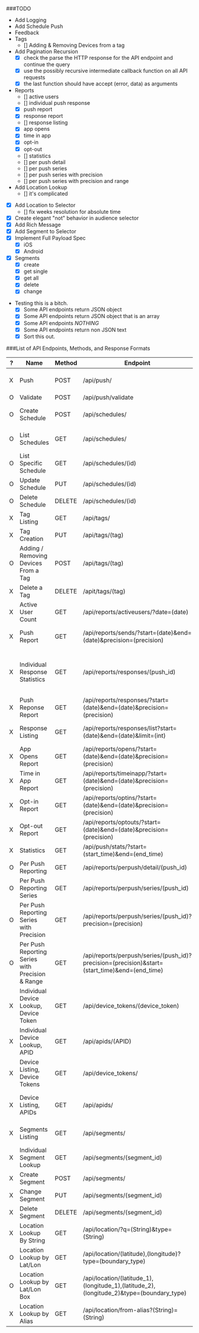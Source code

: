 ###TODO

* Add Logging
* Add Schedule Push
* Feedback
* Tags
  * [] Adding & Removing Devices from a tag
* Add Pagination Recursion
  * [X] check the parse the HTTP response for the API endpoint and continue the query
  * [X] use the possibly recursive intermediate callback function on all API requests
  * [X] the last function should have accept (error, data) as arguments
* Reports
  * [] active users
  * [] individual push response
  * [X] push report
  * [X] response report
  * [] response listing
  * [X] app opens
  * [X] time in app
  * [X] opt-in
  * [X] opt-out
  * [] statistics
  * [] per push detail
  * [] per push series
  * [] per push series with precision
  * [] per push series with precision and range
* Add Location Lookup
  * [] it's complicated
* [x] Add Location to Selector
  * [] fix weeks resolution for absolute time
* [X] Create elegant "not" behavior in audience selector
* [X] Add Rich Message
* [X] Add Segment to Selector
* [X] Implement Full Payload Spec
  * [X] iOS
  * [X] Android
* [x] Segments
  * [x] create
  * [x] get single
  * [x] get all
  * [x] delete
  * [x] change
* Testing this is a bitch.
  * [X] Some API endpoints return JSON object
  * [X] Some API endpoints return JSON object that is an array
  * [X] Some API endpoints *NOTHING*
  * [X] Some API endpoints return non JSON text
  * [X] Sort this out.
  
###List of API Endpoints, Methods, and Response Formats

| ? | Name | Method | Endpoint  | Reponse Format   |
| ------------ | ---- | ------ | --------- | ---------------  |
| X | Push | POST | /api/push/ | { "ok" : boolean, "operation_id" : UUID, "push_ids" : [] }  |
| O | Validate | POST | /api/push/validate | Rely on Status Codes. |
| O | Create Schedule | POST | /api/schedules/ | { "ok":boolean, "operation_id" : UUID, "schedule_urls" : [] } |
| O | List Schedules | GET | /api/schedules/ | { "ok":boolean, "count" : integer, "schedules" : [] } |
| O | List Specific Schedule | GET | /api/schedules/(id) | { "name" : String, "schedule" : {}, "push" : {} } |
| O | Update Schedule | PUT | /api/schedules/(id) | { "ok": boolean, "operation_id" : UUID } |
| O | Delete Schedule | DELETE | /api/schedules/(id) | Rely on Status Codes |
| X | Tag Listing | GET | /api/tags/ | { "tags": [] } |
| X | Tag Creation | PUT | /api/tags/(tag) | Rely on Status Code. |
| O | Adding / Removing Devices From a Tag | POST | /api/tags/(tag) | Rely on Status Code. |
| X | Delete a Tag | DELETE | /apit/tags/(tag) | Rely on Status Code. |
| X | Active User Count | GET | /api/reports/activeusers/?date=(date) | { "android" : integer, "ios" : integer } |
| X | Push Report | GET | /api/reports/sends/?start=(date)&end=(date)&precision=(precision) | { "sends" : [], "next_page" : String, "prev_page" : String }
| X | Individual Response Statistics | GET | /api/reports/responses/(push_id) | { "push_uuid": UUID , "direct_responses": integer , "sends": integer , "push_type": "UNICAST_PUSH", "push_time": Date() } |
| X | Push Reponse Report | GET | /api/reports/responses/?start=(date)&end=(date)&precision=(precision) | { "responses" : [], "next_page" : String, "prev_page" : String }
| X | Response Listing | GET | /api/reports/responses/list?start=(date)&end=(date)&limit=(int) | { "pushes" : [], "next_page" : String, "prev_page" : String }
| X | App Opens Report | GET | /api/reports/opens/?start=(date)&end=(date)&precision=(precision) | { "opens" : [] , "next_page" : String, "prev_page" : String }
| X | Time in App Report | GET | /api/reports/timeinapp/?start=(date)&end=(date)&precision=(precision) | "timeinapp" : [], "next_page" : String, "prev_page" : String }
| X | Opt-in Report | GET | /api/reports/optins/?start=(date)&end=(date)&precision=(precision) | { "optins" : [], "next_page" : String, "prev_page" : String }
| X | Opt-out Report | GET | /api/reports/optouts/?start=(date)&end=(date)&precision=(precision) | { "optouts" : [] , "next_page" : String, "prev_page" : String }
| X | Statistics | GET | /api/push/stats/?start=(start_time)&end=(end_time) | Not documented. |
| O | Per Push Reporting | GET | /api/reports/perpush/detail/(push_id) | {} |
| O | Per Push Reporting Series | GET | /api/reports/perpush/series/(push_id) | {} |
| O | Per Push Reporting Series with Precision | GET | /api/reports/perpush/series/(push_id)?precision=(precision) | {} |
| O | Per Push Reporting Series with Precision & Range | GET | /api/reports/perpush/series/(push_id)?precision=(precision)&start=(start_time)&end=(end_time) | {} |
| X | Individual Device Lookup, Device Token | GET | /api/device_tokens/(device_token) | {} |
| X | Individual Device Lookup, APID | GET | /api/apids/(APID) | {} |
| X | Device Listing, Device Tokens | GET | /api/device_tokens/ | { "device_tokens" : [], "next_page" : String, "device_tokens_count" : integer }
| X | Device Listing, APIDs | GET | /api/apids/ | { "apids" : [], "next_page" : String, "device_tokens_count" : integer }
| X | Segments Listing | GET | /api/segments/ | { "segments" : [], "next_page" : String, "prev_page" : String }
| X | Individual Segment Lookup | GET | /api/segments/(segment_id) | {} |
| X | Create Segment | POST | /api/segments/ | Rely on Status Codes |
| X | Change Segment | PUT | /api/segments/(segment_id) | Rely on Status Codes. |
| X | Delete Segment | DELETE | /api/segments/(segment_id) | Rely on Status Codes. |
| X | Location Lookup By String | GET | /api/location/?q=(String)&type=(String) | { "features" : [] } |
| O | Location Lookup by Lat/Lon | GET | /api/location/(latitude),(longitude)?type=(boundary_type) | { "features" : [] } |
| O | Location Lookup by Lat/Lon Box | GET | /api/location/(latitude_1),(longitude_1),(latitude_2),(longitude_2)&type=(boundary_type) | { "features" : [] } |
| X | Location Lookup by Alias | GET | /api/location/from-alias?(String)=(String) | {} |

